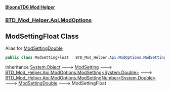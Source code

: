 #### [BloonsTD6 Mod Helper](README.md 'README')
### [BTD_Mod_Helper.Api.ModOptions](README.md#BTD_Mod_Helper.Api.ModOptions 'BTD_Mod_Helper.Api.ModOptions')

## ModSettingFloat Class

Alias for [ModSettingDouble](BTD_Mod_Helper.Api.ModOptions.ModSettingDouble.md 'BTD_Mod_Helper.Api.ModOptions.ModSettingDouble')

```csharp
public class ModSettingFloat : BTD_Mod_Helper.Api.ModOptions.ModSettingDouble
```

Inheritance [System.Object](https://docs.microsoft.com/en-us/dotnet/api/System.Object 'System.Object') &#129106; [ModSetting](BTD_Mod_Helper.Api.ModOptions.ModSetting.md 'BTD_Mod_Helper.Api.ModOptions.ModSetting') &#129106; [BTD_Mod_Helper.Api.ModOptions.ModSetting&lt;](BTD_Mod_Helper.Api.ModOptions.ModSetting_T_.md 'BTD_Mod_Helper.Api.ModOptions.ModSetting<T>')[System.Double](https://docs.microsoft.com/en-us/dotnet/api/System.Double 'System.Double')[&gt;](BTD_Mod_Helper.Api.ModOptions.ModSetting_T_.md 'BTD_Mod_Helper.Api.ModOptions.ModSetting<T>') &#129106; [BTD_Mod_Helper.Api.ModOptions.ModSettingNumber&lt;](BTD_Mod_Helper.Api.ModOptions.ModSettingNumber_T_.md 'BTD_Mod_Helper.Api.ModOptions.ModSettingNumber<T>')[System.Double](https://docs.microsoft.com/en-us/dotnet/api/System.Double 'System.Double')[&gt;](BTD_Mod_Helper.Api.ModOptions.ModSettingNumber_T_.md 'BTD_Mod_Helper.Api.ModOptions.ModSettingNumber<T>') &#129106; [ModSettingDouble](BTD_Mod_Helper.Api.ModOptions.ModSettingDouble.md 'BTD_Mod_Helper.Api.ModOptions.ModSettingDouble') &#129106; ModSettingFloat